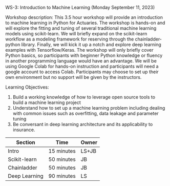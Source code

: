 WS-3: Introduction to Machine Learning (Monday September 11, 2023)

Workshop description:
This 3.5 hour workshop will provide an introduction to machine learning in Python for Actuaries. The workshop is hands-on and will explore the fitting and tuning of several traditional machine learning models using scikit-learn. We will briefly expand on the scikit-learn workflow as a modeling framework for reserving through the chainladder-python library. Finally, we will kick it up a notch and explore deep learning examples with Tensorflow/Keras.  The workshop will only briefly cover Python basics, so participants with beginner Python knowledge or fluency in another programming language would have an advantage. We will be using Google Colab for hands-on instruction and participants will need a google account to access Colab.  Participants may choose to set up their own environment but no support will be given by the instructors.
 
Learning Objectives: 
1.	Build a working knowledge of how to leverage open source tools to build a machine learning project
2.	Understand how to set up a machine learning problem including dealing with common issues such as overfitting, data leakage and parameter tuning
3.	Be conversant in deep learning architecture and its applicability to insurance.


|Section|Time|Owner|
|--------|----|----|
|Intro| 15 minutes|LS+JB|
|Scikit-learn| 50 minutes|JB|
|Chainladder| 50 minutes|JB|
|Deep Learning| 90 minutes|LS|
